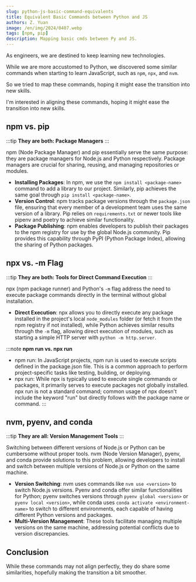 ```yaml
---
slug: python-js-basic-command-equivalents
title: Equivalent Basic Commands between Python and JS
authors: Z. Yuan
image: /en/img/2024/0407.webp
tags: [npm, pip]
description: Mapping basic cmds between Py and JS.
---
```


As engineers, we are destined to keep learning new technologies.

While we are more accustomed to Python, we discovered some similar commands when starting to learn JavaScript, such as `npm`, `npx`, and `nvm`.

So we tried to map these commands, hoping it might ease the transition into new skills.

<!-- truncate -->

I'm interested in aligning these commands, hoping it might ease the transition into new skills.

## npm vs. pip

:::tip
**They are both: Package Managers**
:::

npm (Node Package Manager) and pip essentially serve the same purpose: they are package managers for Node.js and Python respectively. Package managers are crucial for sharing, reusing, and managing repositories or modules.

- **Installing Packages**: In npm, we use the `npm install <package-name>` command to add a library to our project. Similarly, pip achieves the same goal through `pip install <package-name>`.
- **Version Control**: npm tracks package versions through the `package.json` file, ensuring that every member of a development team uses the same version of a library. Pip relies on `requirements.txt` or newer tools like pipenv and poetry to achieve similar functionality.
- **Package Publishing**: npm enables developers to publish their packages to the npm registry for use by the global Node.js community. Pip provides this capability through PyPI (Python Package Index), allowing the sharing of Python packages.

## npx vs. -m Flag

:::tip
**They are both: Tools for Direct Command Execution**
:::

npx (npm package runner) and Python's `-m` flag address the need to execute package commands directly in the terminal without global installation.

- **Direct Execution**: npx allows you to directly execute any package installed in the project's local `node_modules` folder (or fetch it from the npm registry if not installed), while Python achieves similar results through the `-m` flag, allowing direct execution of modules, such as starting a simple HTTP server with `python -m http.server`.

:::note
**npm run vs. npx run**

- npm run: In JavaScript projects, npm run is used to execute scripts defined in the package.json file. This is a common approach to perform project-specific tasks like testing, building, or deploying.
- npx run: While npx is typically used to execute single commands or packages, it primarily serves to execute packages not globally installed. npx run is not a standard command; common usage of npx doesn't include the keyword "run" but directly follows with the package name or command.
  :::

## nvm, pyenv, and conda

:::tip
**They are all: Version Management Tools**
:::

Switching between different versions of Node.js or Python can be cumbersome without proper tools. nvm (Node Version Manager), pyenv, and conda provide solutions to this problem, allowing developers to install and switch between multiple versions of Node.js or Python on the same machine.

- **Version Switching**: nvm uses commands like `nvm use <version>` to switch Node.js versions. Pyenv and conda offer similar functionalities for Python; pyenv switches versions through `pyenv global <version>` or `pyenv local <version>`, while conda uses `conda activate <environment-name>` to switch to different environments, each capable of having different Python versions and packages.
- **Multi-Version Management**: These tools facilitate managing multiple versions on the same machine, addressing potential conflicts due to version discrepancies.

## Conclusion

While these commands may not align perfectly, they do share some similarities, hopefully making the transition a bit smoother.

